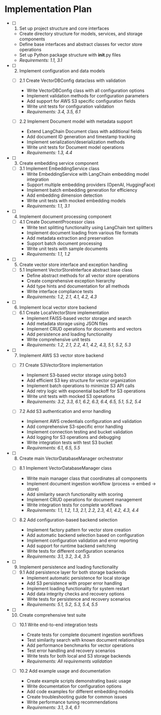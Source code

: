 # Implementation Plan

- [ ] 1. Set up project structure and core interfaces
  - Create directory structure for models, services, and storage components
  - Define base interfaces and abstract classes for vector store operations
  - Set up Python package structure with __init__.py files
  - _Requirements: 1.1, 3.1_

- [ ] 2. Implement configuration and data models
  - [ ] 2.1 Create VectorDBConfig dataclass with validation
    - Write VectorDBConfig class with all configuration options
    - Implement validation methods for configuration parameters
    - Add support for AWS S3 specific configuration fields
    - Write unit tests for configuration validation
    - _Requirements: 3.4, 3.5, 6.1_

  - [ ] 2.2 Implement Document model with metadata support
    - Extend LangChain Document class with additional fields
    - Add document ID generation and timestamp tracking
    - Implement serialization/deserialization methods
    - Write unit tests for Document model operations
    - _Requirements: 1.3, 4.4_

- [ ] 3. Create embedding service component
  - [ ] 3.1 Implement EmbeddingService class
    - Write EmbeddingService with LangChain embedding model integration
    - Support multiple embedding providers (OpenAI, HuggingFace)
    - Implement batch embedding generation for efficiency
    - Add embedding dimension detection
    - Write unit tests with mocked embedding models
    - _Requirements: 1.1, 3.1_

- [ ] 4. Implement document processing component
  - [ ] 4.1 Create DocumentProcessor class
    - Write text splitting functionality using LangChain text splitters
    - Implement document loading from various file formats
    - Add metadata extraction and preservation
    - Support batch document processing
    - Write unit tests with sample documents
    - _Requirements: 1.1, 1.2_

- [ ] 5. Create vector store interface and exception handling
  - [ ] 5.1 Implement VectorStoreInterface abstract base class
    - Define abstract methods for all vector store operations
    - Create comprehensive exception hierarchy
    - Add type hints and documentation for all methods
    - Write interface compliance tests
    - _Requirements: 1.2, 2.1, 4.1, 4.2, 4.3_

- [ ] 6. Implement local vector store backend
  - [ ] 6.1 Create LocalVectorStore implementation
    - Implement FAISS-based vector storage and search
    - Add metadata storage using JSON files
    - Implement CRUD operations for documents and vectors
    - Add persistence and loading functionality
    - Write comprehensive unit tests
    - _Requirements: 1.2, 2.1, 2.2, 4.1, 4.2, 4.3, 5.1, 5.2, 5.3_

- [ ] 7. Implement AWS S3 vector store backend
  - [ ] 7.1 Create S3VectorStore implementation
    - Implement S3-based vector storage using boto3
    - Add efficient S3 key structure for vector organization
    - Implement batch operations to minimize S3 API calls
    - Add retry logic with exponential backoff for S3 operations
    - Write unit tests with mocked S3 operations
    - _Requirements: 3.2, 3.3, 6.1, 6.2, 6.3, 6.4, 6.5, 5.1, 5.2, 5.4_

  - [ ] 7.2 Add S3 authentication and error handling
    - Implement AWS credentials configuration and validation
    - Add comprehensive S3-specific error handling
    - Implement connection testing and bucket validation
    - Add logging for S3 operations and debugging
    - Write integration tests with test S3 bucket
    - _Requirements: 6.1, 6.5, 5.5_

- [ ] 8. Create main VectorDatabaseManager orchestrator
  - [ ] 8.1 Implement VectorDatabaseManager class
    - Write main manager class that coordinates all components
    - Implement document ingestion workflow (process -> embed -> store)
    - Add similarity search functionality with scoring
    - Implement CRUD operations for document management
    - Write integration tests for complete workflows
    - _Requirements: 1.1, 1.2, 1.3, 2.1, 2.2, 2.3, 4.1, 4.2, 4.3, 4.4_

  - [ ] 8.2 Add configuration-based backend selection
    - Implement factory pattern for vector store creation
    - Add automatic backend selection based on configuration
    - Implement configuration validation and error reporting
    - Add support for runtime backend switching
    - Write tests for different configuration scenarios
    - _Requirements: 3.1, 3.2, 3.4, 3.5_

- [ ] 9. Implement persistence and loading functionality
  - [ ] 9.1 Add persistence layer for both storage backends
    - Implement automatic persistence for local storage
    - Add S3 persistence with proper error handling
    - Implement loading functionality for system restart
    - Add data integrity checks and recovery options
    - Write tests for persistence and recovery scenarios
    - _Requirements: 5.1, 5.2, 5.3, 5.4, 5.5_

- [ ] 10. Create comprehensive test suite
  - [ ] 10.1 Write end-to-end integration tests
    - Create tests for complete document ingestion workflows
    - Test similarity search with known document relationships
    - Add performance benchmarks for vector operations
    - Test error handling and recovery scenarios
    - Write tests for both local and S3 storage backends
    - _Requirements: All requirements validation_

  - [ ] 10.2 Add example usage and documentation
    - Create example scripts demonstrating basic usage
    - Write documentation for configuration options
    - Add code examples for different embedding models
    - Create troubleshooting guide for common issues
    - Write performance tuning recommendations
    - _Requirements: 3.1, 3.4, 6.1_
